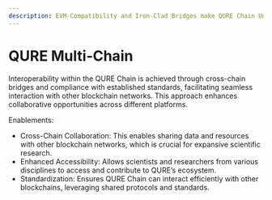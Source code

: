 ```yaml
---
description: EVM-Compatibility and Iron-Clad Bridges make QURE Chain Universal
---
```


# QURE Multi-Chain

Interoperability within the QURE Chain is achieved through cross-chain bridges and compliance with established standards, facilitating seamless interaction with other blockchain networks. This approach enhances collaborative opportunities across different platforms. &#x20;

Enablements:

* Cross-Chain Collaboration: This enables sharing data and resources with other blockchain networks, which is crucial for expansive scientific research.
* Enhanced Accessibility: Allows scientists and researchers from various disciplines to access and contribute to QURE’s ecosystem.
* Standardization: Ensures QURE Chain can interact efficiently with other blockchains, leveraging shared protocols and standards.
